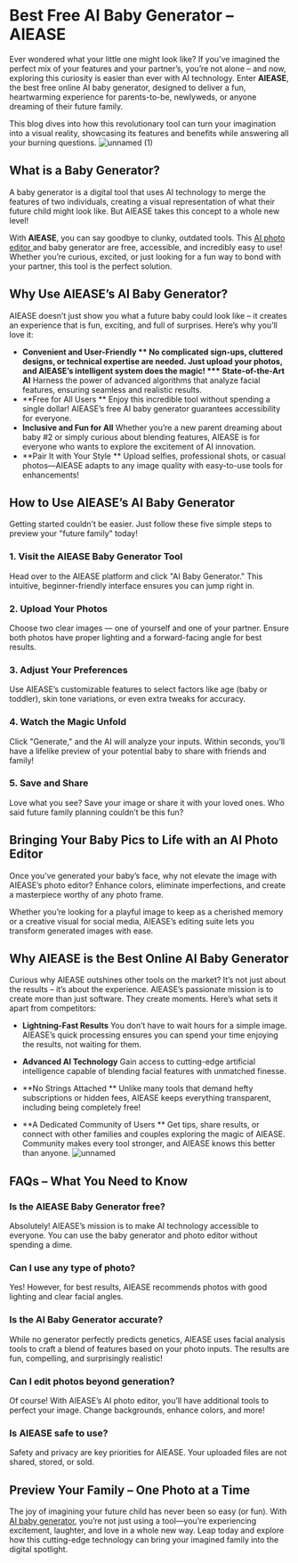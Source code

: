 # Best Free AI Baby Generator – AIEASE

Ever wondered what your little one might look like? If you’ve imagined the perfect mix of your features and your partner’s, you’re not alone – and now, exploring this curiosity is easier than ever with AI technology. Enter **AIEASE**, the best free online AI baby generator, designed to deliver a fun, heartwarming experience for parents-to-be, newlyweds, or anyone dreaming of their future family. 

This blog dives into how this revolutionary tool can turn your imagination into a visual reality, showcasing its features and benefits while answering all your burning questions. 
![unnamed (1)](https://github.com/user-attachments/assets/d0374a6f-df12-4f0b-9d33-739ccdde72db)

## What is a Baby Generator? 

A baby generator is a digital tool that uses AI technology to merge the features of two individuals, creating a visual representation of what their future child might look like. But AIEASE takes this concept to a whole new level! 

With **AIEASE**, you can say goodbye to clunky, outdated tools. This [AI photo editor ](https://www.aiease.ai/)and baby generator are free, accessible, and incredibly easy to use! Whether you’re curious, excited, or just looking for a fun way to bond with your partner, this tool is the perfect solution. 

## Why Use AIEASE’s AI Baby Generator? 

AIEASE doesn’t just show you what a future baby could look like – it creates an experience that is fun, exciting, and full of surprises. Here’s why you’ll love it: 

* **Convenient and User-Friendly **
No complicated sign-ups, cluttered designs, or technical expertise are needed. Just upload your photos, and AIEASE’s intelligent system does the magic! 
*** State-of-the-Art AI** 
Harness the power of advanced algorithms that analyze facial features, ensuring seamless and realistic results. 
* **Free for All Users **
Enjoy this incredible tool without spending a single dollar! AIEASE’s free AI baby generator guarantees accessibility for everyone. 
* **Inclusive and Fun for All** 
Whether you’re a new parent dreaming about baby #2 or simply curious about blending features, AIEASE is for everyone who wants to explore the excitement of AI innovation. 
* **Pair It with Your Style **
Upload selfies, professional shots, or casual photos—AIEASE adapts to any image quality with easy-to-use tools for enhancements! 

## How to Use AIEASE’s AI Baby Generator 

Getting started couldn’t be easier. Just follow these five simple steps to preview your "future family" today! 

### 1. Visit the AIEASE Baby Generator Tool 
Head over to the AIEASE platform and click "AI Baby Generator." This intuitive, beginner-friendly interface ensures you can jump right in. 

### 2. Upload Your Photos 
Choose two clear images — one of yourself and one of your partner. Ensure both photos have proper lighting and a forward-facing angle for best results. 

### 3. Adjust Your Preferences 
Use AIEASE’s customizable features to select factors like age (baby or toddler), skin tone variations, or even extra tweaks for accuracy. 

### 4. Watch the Magic Unfold 
Click "Generate," and the AI will analyze your inputs. Within seconds, you’ll have a lifelike preview of your potential baby to share with friends and family! 

### 5. Save and Share 
Love what you see? Save your image or share it with your loved ones. Who said future family planning couldn’t be this fun? 

## Bringing Your Baby Pics to Life with an AI Photo Editor 

Once you’ve generated your baby’s face, why not elevate the image with AIEASE’s photo editor? Enhance colors, eliminate imperfections, and create a masterpiece worthy of any photo frame. 

Whether you’re looking for a playful image to keep as a cherished memory or a creative visual for social media, AIEASE’s editing suite lets you transform generated images with ease. 

## Why AIEASE is the Best Online AI Baby Generator 

Curious why AIEASE outshines other tools on the market? It’s not just about the results – it’s about the experience. AIEASE’s passionate mission is to create more than just software. They create moments. 
Here’s what sets it apart from competitors:

* **Lightning-Fast Results** 
You don’t have to wait hours for a simple image. AIEASE’s quick processing ensures you can spend your time enjoying the results, not waiting for them. 

* **Advanced AI Technology** 
Gain access to cutting-edge artificial intelligence capable of blending facial features with unmatched finesse. 

* **No Strings Attached **
Unlike many tools that demand hefty subscriptions or hidden fees, AIEASE keeps everything transparent, including being completely free! 

* **A Dedicated Community of Users **
Get tips, share results, or connect with other families and couples exploring the magic of AIEASE. Community makes every tool stronger, and AIEASE knows this better than anyone. 
![unnamed](https://github.com/user-attachments/assets/cdb78b15-056b-4503-9072-80c98f994ea4)

## FAQs – What You Need to Know
 
### Is the AIEASE Baby Generator free? 
Absolutely! AIEASE’s mission is to make AI technology accessible to everyone. You can use the baby generator and photo editor without spending a dime. 

### Can I use any type of photo? 
Yes! However, for best results, AIEASE recommends photos with good lighting and clear facial angles. 

### Is the AI Baby Generator accurate? 
While no generator perfectly predicts genetics, AIEASE uses facial analysis tools to craft a blend of features based on your photo inputs. The results are fun, compelling, and surprisingly realistic! 

### Can I edit photos beyond generation? 
Of course! With AIEASE’s AI photo editor, you’ll have additional tools to perfect your image. Change backgrounds, enhance colors, and more! 

### Is AIEASE safe to use? 
Safety and privacy are key priorities for AIEASE. Your uploaded files are not shared, stored, or sold. 

## Preview Your Family – One Photo at a Time 

The joy of imagining your future child has never been so easy (or fun). With [AI baby generator](https://www.aiease.ai/ai-baby-generator/), you’re not just using a tool—you’re experiencing excitement, laughter, and love in a whole new way. 
Leap today and explore how this cutting-edge technology can bring your imagined family into the digital spotlight.
